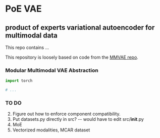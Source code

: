 # PoE VAE

## product of experts variational autoencoder for multimodal data


This repo contains ...

This repository is loosely based on code from the
[MMVAE repo](https://github.com/iffsid/mmvae).

### Modular Multimodal VAE Abstraction

```python
import torch

# ...
```



### TO DO

2. Figure out how to enforce component compatibility.
3. Put datasets.py directly in src? -- would have to edit src/__init__.py
7. MoE
8. Vectorized modalities, MCAR dataset

